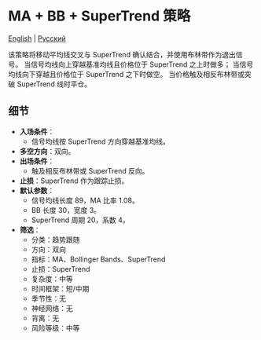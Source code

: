 # MA + BB + SuperTrend 策略
[English](README.md) | [Русский](README_ru.md)

该策略将移动平均线交叉与 SuperTrend 确认结合，并使用布林带作为退出信号。
当信号均线向上穿越基准均线且价格位于 SuperTrend 之上时做多；
当信号均线向下穿越且价格位于 SuperTrend 之下时做空。
当价格触及相反布林带或突破 SuperTrend 线时平仓。

## 细节

- **入场条件**：
  - 信号均线按 SuperTrend 方向穿越基准均线。
- **多空方向**：双向。
- **出场条件**：
  - 触及相反布林带或 SuperTrend 反向。
- **止损**：SuperTrend 作为跟踪止损。
- **默认参数**：
  - 信号均线长度 89，MA 比率 1.08。
  - BB 长度 30，宽度 3。
  - SuperTrend 周期 20，系数 4。
- **筛选**：
  - 分类：趋势跟随
  - 方向：双向
  - 指标：MA、Bollinger Bands、SuperTrend
  - 止损：SuperTrend
  - 复杂度：中等
  - 时间框架：短/中期
  - 季节性：无
  - 神经网络：无
  - 背离：无
  - 风险等级：中等
